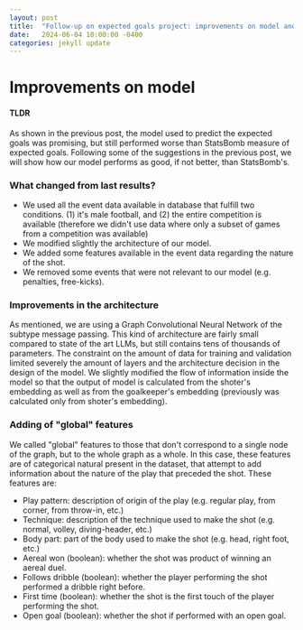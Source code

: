 ```yaml
---
layout: post
title:  "Follow-up on expected goals project: improvements on model and comparisons"
date:   2024-06-04 10:00:00 -0400
categories: jekyll update
---
```

# Improvements on model

#### TLDR
As shown in the previous post, the model used to predict the expected goals was promising, but still performed worse than StatsBomb measure of expected goals. Following some of the suggestions in the previous post, we will show how our model performs as good, if not better, than StatsBomb's.

### What changed from last results?
- We used all the event data available in database that fulfill two conditions. (1) it's male football, and (2) the entire competition is available (therefore we didn't use data where only a subset of games from a competition was available)
- We modified slightly the architecture of our model.
- We added some features available in the event data regarding the nature of the shot.
- We removed some events that were not relevant to our model (e.g. penalties, free-kicks).


### Improvements in the architecture

As mentioned, we are using a Graph Convolutional Neural Network of the subtype message passing. This kind of architecture are fairly small compared to state of the art LLMs, but still contains tens of thousands of parameters. The constraint on the amount of data for training and validation limited severely the amount of layers and the architecture decision in the design of the model.
We slightly modified the flow of information inside the model so that the output of model is calculated from the shoter's embedding as well as from the goalkeeper's embedding (previously was calculated only from shoter's embedding). 


### Adding of "global" features

We called "global" features to those that don't correspond to a single node of the graph, but to the whole graph as a whole. In this case, these features are of categorical natural present in the dataset, that attempt to add information about the nature of the play that preceded the shot. These features are:
- Play pattern: description of origin of the play (e.g. regular play, from corner, from throw-in, etc.)
- Technique: description of the technique used to make the shot (e.g. normal, volley, diving-header, etc.)
- Body part: part of the body used to make the shot (e.g. head, right foot, etc.)
- Aereal won (boolean): whether the shot was product of winning an aereal duel.
- Follows dribble (boolean): whether the player performing the shot performed a dribble right before.
- First time (boolean): whether the shot is the first touch of the player performing the shot.
- Open goal (boolean): whether the shot if performed with an open goal.





